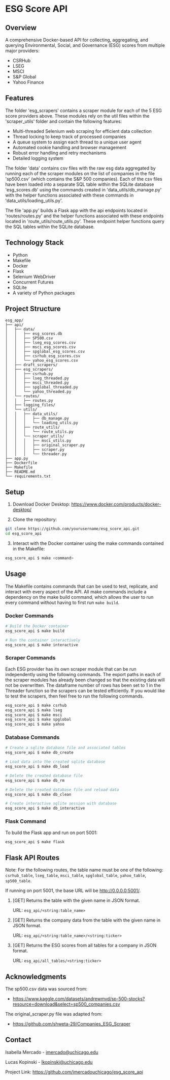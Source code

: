 # ESG Score API

## Overview
A comprehensive Docker-based API for collecting, aggregating, and querying Environmental, Social, and Governance (ESG) scores from multiple major providers:
- CSRHub
- LSEG
- MSCI
- S&P Global
- Yahoo Finance

## Features
The folder 'esg_scrapers' contains a scraper module for each of the 5 ESG score providers above.
These modules rely on the util files within the 'scraper_utils' folder and contain the following features:
- Multi-threaded Selenium web scraping for efficient data collection
- Thread locking to keep track of processed companies
- A queue system to assign each thread to a unique user agent
- Automated cookie handling and browser management
- Robust error handling and retry mechanisms
- Detailed logging system

The folder 'data' contains csv files with the raw esg data aggregated by running each of the scraper modules 
on the list of companies in the file 'sp500.csv' (which contains the S&P 500 companies).
Each of the csv files have been loaded into a separate SQL table within the SQLite database 'esg_scores.db' using the commands created in 'data_utils/db_manage.py' with the helper functions associated with these commands in 'data_utils/loading_utils.py'.

The file 'app.py' builds a Flask app with the api endpoints located in 'routes/routes.py' and the helper functions 
associated with these endpoints located in 'route_utils/route_utils.py'. These endpoint helper functions query the SQL tables 
within the SQLite database. 

## Technology Stack
- Python
- Makefile
- Docker
- Flask
- Selenium WebDriver
- Concurrent Futures 
- SQLite
- A variety of Python packages

## Project Structure
```
esg_app/
├── api/
│   ├── data/
│   │   ├── esg_scores.db
│   │   ├── SP500.csv
│   │   ├── lseg_esg_scores.csv
│   │   ├── msci_esg_scores.csv
│   │   ├── spglobal_esg_scores.csv
│   │   ├── csrhub_esg_scores.csv
│   │   └── yahoo_esg_scores.csv
│   ├── draft_scrapers/
│   ├── esg_scrapers/
│   │   ├── csrhub.py
│   │   ├── lseg_threaded.py
│   │   ├── msci_threaded.py
│   │   ├── spglobal_threaded.py
│   │   └── yahoo_threaded.py
│   └── routes/
│   │   ├── routes.py
│   ├── logging_files/
│   └── utils/
│   │   ├── data_utils/
│   │   │   ├── db_manage.py
│   │   │   └── loading_utils.py
│   │   ├── route_utils/
│   │   │   └── route_utils.py
│   │   └── scraper_utils/
│   │   │   ├── msci_utils.py
│   │   │   ├── original_scraper.py
│   │   │   ├── scraper.py
│   │   │   └── threader.py
├── app.py
├── Dockerfile
├── Makefile
├── README.md
└── requirements.txt
```

## Setup

1. Download Docker Desktop: https://www.docker.com/products/docker-desktop/

2. Clone the repository:

```bash
git clone https://github.com/yourusername/esg_score_api.git
cd esg_score_api
```

3. Interact with the Docker container using the make commands contained in the Makefile:

```bash
esg_score_api $ make <command>
```

## Usage
The Makefile contains commands that can be used to test, replicate, and interact with every aspect of the API. 
All make commands include a dependency on the make build command, which allows the user to run every command without having to first run `make build`.

### Docker Commands

```bash
# Build the Docker container
esg_score_api $ make build 

# Run the container interactively
esg_score_api $ make interactive 
```

### Scraper Commands
Each ESG provider has its own scraper module that can be run independently using the following commands.
The export paths in each of the scraper modules has already been changed so that the existing data will not be overwritten. 
The dataframe number of rows has been set to 1 in the Threader function so the scrapers can be tested efficiently. 
If you would like to test the scrapers, then feel free to run the following commands.

```bash
esg_score_api $ make csrhub
esg_score_api $ make lseg
esg_score_api $ make msci
esg_score_api $ make spglobal
esg_score_api $ make yahoo
```

### Database Commands

```bash
# Create a sqlite database file and associated tables
esg_score_api $ make db_create 

# Load data into the created sqlite database
esg_score_api $ make db_load 

# Delete the created database file
esg_score_api $ make db_rm 

# Delete the created database file and reload data
esg_score_api $ make db_clean 

# Create interactive sqlite session with database
esg_score_api $ make db_interactive 
```

### Flask Command
To build the Flask app and run on port 5001:

```bash
esg_score_api $ make flask
```

## Flask API Routes

Note: For the following routes, the table name must be one of the following: 
`csrhub_table`, `lseg_table`, `msci_table`, `spglobal_table`, `yahoo_table`, `sp500_table`.

If running on port 5001, the base URL will be http://0.0.0.0:5001/.

1. [GET] Returns the table with the given name in JSON format.

    URL: `esg_api/<string:table_name>`

2. [GET] Returns the company data from the table with the given name in JSON format.

    URL: `esg_api/<string:table_name>/<string:ticker>`

3. [GET] Returns the ESG scores from all tables for a company in JSON format.

    URL: `esg_api/all_tables/<string:ticker>`

## Acknowledgments
The sp500.csv data was sourced from:
- https://www.kaggle.com/datasets/andrewmvd/sp-500-stocks?resource=download&select=sp500_companies.csv

The original_scraper.py file was adapted from:
- https://github.com/shweta-29/Companies_ESG_Scraper

## Contact
Isabella Mercado - imercado@uchicago.edu

Lucas Kopinski - lkopinski@uchicago.edu

Project Link: https://github.com/imercadouchicago/esg_score_api
```
